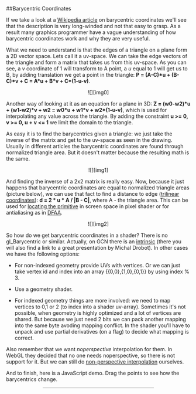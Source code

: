 

##Barycentric Coordinates

  If we take a look at a [Wikipedia article][b] on barycentric coordinates we'll see that the
  description is very long-winded and not that easy to grasp. As a result many graphics 
  programmer have a vague understanding of how barycentric coordinates work and why they are 
  very useful.

  What we need to understand is that the edges of a triangle on a plane form a 2D vector space.
  Lets call it a uv-space. We can take the edge vectors of the triangle and form a matrix 
  that takes us from this uv-space. As you can see, a _v_ coordinate of 1 will transform to A
  point, a _u_ equal to 1 will get us to B, by adding translation we get a point in the triangle: 
  <b>P = (A-C)\*u + (B-C)\*v + C = A\*u + B\*v + C\*(1-u-v)</b>.

  <center>![][img0]</center>

  Another way of looking at it as an equation for a plane in 3D: 
  <b>Z = (w0-w2)\*u + (w1-w2)\*v + w2 = w0\*u + w1\*v + w2\*(1-u-v)</b>, which is used for 
  interpolating any value across the triangle. By adding the constraint <b>u &gt;= 0, v &gt;= 0, 
  u + v &lt;= 1</b> we limit the domain to the triangle.

  As easy it is to find the barycentrics given a triangle: we just take the inverse of the matrix
  and get to the uv-space as seen in the drawing. Usually in different articles the barycentric 
  coordinates are found through normalized triangle area. But it doesn't matter because the 
  resulting math is the same.

  <center>![][img1]</center>

  And finding the inverse of a 2x2 matrix is really easy. Now, because it just happens that
  barycentric coordinates are equal to normalized triangle areas (picture below), we can use that
  fact to find a distance to edge ([trilinear coordinates][t]): <b>d = 2 * u * A / |B - C|</b>,
  where A - the triangle area. This can be used for [locating the primitive][s] in screen space in 
  pixel shader or for antialiasing as in [DFAA][d].

  <center>![][img2]</center>

  <a name="barycentrics-in-shader"></a>

  So how do we get barycentric coordinates in a shader? There is no gl\_Barycentric or similar.
  Actually, on GCN there is an [intrinsic][i] (there you will also find a link to a great
  presentation by Michal Drobot). In other cases we have the following options:

  * For non-indexed geometry provide UVs with vertices. Or we can just take vertex id and index 
  into an array {{0,0},{1,0},{0,1}} by using index % 3.

  * Use a geometry shader.

  * For indexed geometry things are more involved: we need to map vertices to 0,1 or 2 (to index 
  into a shader uv-array). Sometimes it's not possible, when geometry is highly optimized and
  a lot of vertices are shared. But because we just need 2 bits we can pack another mapping into
  the same byte avoding mapping conflict. In the shader you'll have to unpack and use partial
  derivatives (on a flag) to decide what mapping is correct.

<!-- close list md bug -->

  Also remember that we want *noperspective* interpolation for them. In WebGL they decided that
  no one needs noperspective, so there is not support for it. But we can still do 
  [non-perspective interpolation][n] ourselves.

  And to finish, here is a JavaScript demo. Drag the points to see how the barycentrics change.


<div style="width:60%;border:1px solid silver;margin:10px auto;">
  <canvas id="bar" style="display:block;width:100%;"></canvas>
  <script src="js/common.js"></script>
  <script>
    try{

    var c = document.getElementById("bar");

    var mx, my;
    var points=[[-0.8,-0.8], [0.5,-0.75], [-0.5,0.8]];
    var w, h, ow, oh, wh, hh, opx=[0,0];
    var P=[-0.25,-0.25];
    var CP=[];

    document.addEventListener( "DOMContentLoaded", function() {
      setTimeout( function() {
        var woff = c.offsetWidth;
        c.style.height = woff + "px";
        var pr = window.devicePixelRatio || 1;
        c.width = Math.round( c.clientWidth * pr );
        c.height = Math.round( c.clientHeight * pr );
        w = c.width, h = c.height, wh = w/2, hh = h/2;
        ow = c.offsetWidth, oh = c.offsetHeight;
        opx[0] = 1.0/ow, opx[1] = 1.0/oh;
      }, 0 );
    } );

    window.onresize = function(e) {
      var woff = c.offsetWidth;
      c.style.height = woff + "px";
      var pr = window.devicePixelRatio || 1;
      c.width = Math.round( c.clientWidth * pr );
      c.height = Math.round( c.clientHeight * pr );
      w = c.width, h = c.height, wh = w/2, hh = h/2;
      ow = c.offsetWidth, oh = c.offsetHeight;
      opx[0] = 1.0/ow, opx[1] = 1.0/oh;
    }

    c.onmousemove = function(e) {
      var m = TT( [ e.pageX - e.target.offsetLeft, e.pageY - e.target.offsetTop ] );
      if( CP ) { 
        CP[0] = m[0];
        CP[1] = m[1];
      }
    };

    c.onmousedown = function(e) {
      var m = TT( [ e.pageX - e.target.offsetLeft, e.pageY - e.target.offsetTop ] );
      var points_ = points.concat([P]);
      foreach( points_, function( p ) {
        if( abs(p[0]-m[0]) < 0.1 && abs(p[1]-m[1]) < 0.1 ) CP = p;
      } );
    };

    c.onmouseup = function(e) {
      CP = null;
    };

    c.oncontextmenu = function(e) {
      e.preventDefault();
    };

    c.addEventListener( "touchstart", function(e) {
      c.onmousedown( e.touches[0] );
      e.preventDefault();
    } );

    c.addEventListener( "touchend", function(e) {
      c.onmouseup( e.touches[0] );
      e.preventDefault();
    } );

    c.addEventListener( "touchmove", function(e) {
      c.onmousemove( e.touches[0] );
      e.preventDefault();
    } );

    var ctx = c.getContext("2d");

    requestAnimationFrame(draw);

    var t_begin;

    function draw(t) {
      if( t_begin === undefined ) t_begin = t;
      var dt = ( t - t_begin ) / 1000.0;

      ctx.clearRect( 0, 0, w, h );
      ctx.font = "120% sans-serif"

      ctx.lineWidth = 2;
      var v0 = sub( points[1], points[0] );
      var v1 = sub( points[2], points[0] );
      var uvo = T( add( points[0], add( mul(v0,0.02), mul(v1,0.02) ) ) );
      var uv1 = T( add( points[0], add( mul(v0,0.95), mul(v1,0.02) ) ) );
      var uv2 = T( add( points[0], add( mul(v0,0.02), mul(v1,0.95) ) ) );
      ctx.beginPath();
      ctx.moveTo( uvo[0], uvo[1] );
      ctx.lineTo( uv1[0], uv1[1] );
      ctx.moveTo( uvo[0], uvo[1] );
      ctx.lineTo( uv2[0], uv2[1] );
      ctx.strokeStyle = "darkred";
      ctx.stroke();
      ctx.closePath();

      ctx.fillStyle = "darkred";
      ctx.fillText( "u", uv1[0], uv1[1] );
      ctx.fillText( "v", uv2[0], uv2[1] );

      ctx.lineWidth = 1;
      ctx.fillStyle = "silver";
      ctx.strokeStyle = "silver";
      ctx.fillRect( w/2, 0, 1, h );
      ctx.fillRect( 0, h/2, w, 1 );

      ctx.fillStyle = "black";
      ctx.strokeStyle = "black";

      ctx.beginPath();
      ctx.moveTo( T(points[2])[0], T(points[2])[1] );

      foreach( points, function( p_ ) {
        var p = T( p_ );
        ctx.fillText( "["+p_[0].toFixed(2)+","+p_[1].toFixed(2)+"]", p[0], p[1]-4 );
        ctx.lineTo( p[0], p[1] );
        ctx.fillRect( p[0]-2, p[1]-2, 6, 6 );
      } );
      ctx.stroke();
      ctx.closePath();

      ctx.fillStyle = "darkred";
      var p = T(P);
      ctx.fillRect( p[0]-2, p[1]-2, 6, 6 );

      var b = barycentric();
      ctx.fillText( "["+b[0].toFixed(2)+","+b[1].toFixed(2)+"]", p[0], p[1]-4 );

      var edges = [ sub(points[2],points[0]), sub(points[1],points[0]), sub(points[2],points[1]) ];
      var d = [ dist( b[0], edges[0] ), dist( b[1], edges[1] ), dist( 1.0-b[0]-b[1], edges[2] ) ];
      var dmin, mini, dv;
      foreach( d, function(e, i) {
        if( dmin === undefined || e < dmin ) { dmin = e; mini = i; }
      });

      var dv = norm( edges[ mini ] );
      dv = [ -dv[1], dv[0] ];
      if( dot( dv, sub( points[mini], P ) ) < 0 ) dv = neg(dv);
      var dvh = T( add( P, add( mul( dv, dmin ), mul( dv, 0.05 ) )  ) );
      dv = T( add( P, mul( dv, dmin ) ) );

      ctx.beginPath();
      ctx.moveTo( p[0], p[1] );
      ctx.lineTo( dv[0], dv[1] );
      ctx.stroke();
      ctx.closePath();

      ctx.font = "75% sans-serif"
      ctx.fillStyle = "black";
      ctx.fillText( "d="+dmin.toFixed(2), dvh[0], dvh[1] );

      requestAnimationFrame(draw);
    }

    function T( p ) { return [ (p[0]*0.5+0.5)*w, (0.5-p[1]*0.5)*h ]; }
    function TT( p ) { return [ p[0]/ow*2.0-1.0, 1.0-2.0*p[1]/oh ]; }
    function abs( v ) { return Math.abs( v ); }
    function sub(p0,p1) { return [ p0[0]-p1[0], p0[1]-p1[1] ]; }
    function add(p0,p1) { return [ p0[0]+p1[0], p0[1]+p1[1] ]; }
    function mul(p0,v) { return [ p0[0]*v, p0[1]*v ]; }
    function neg(v) { return [ -v[0], -v[1] ]; }
    function dot(p0,p1) { return p0[0]*p1[0]+p0[1]*p1[1]; }
    function norm(v0) { return mul(v0, 1.0/Math.sqrt( dot( v0, v0 ) ) ); }

    function barycentric() {

      var v0 = sub( points[1], points[0] );
      var v1 = sub( points[2], points[0] );
      var p = sub( P, points[0] );
      var d = v0[0]*v1[1]-v0[1]*v1[0];

      if(d != 0) {
        return [ v1[1]/d * p[0] - v1[0]/d*p[1], -v0[1]/d*p[0]+v0[0]/d*p[1] ];
      } else console.log("barycentric error: determinant is zero");
    }

    function dist( u, v ) {

      var v0 = sub( points[1], points[0] );
      var v1 = sub( points[2], points[0] );
      var A = abs( ( v0[0]*v1[1]-v0[1]*v1[0] ) ) * 0.5;
      var vlen = Math.sqrt( dot( v, v ) );
      return 2.0 * abs(u) * A / vlen;
    }

    }catch(e){alert(e);}
  </script>
</div>


  [b]: https://en.wikipedia.org/wiki/Barycentric_coordinate_system "Barycentric Coordinate System"
  [t]: https://en.wikipedia.org/wiki/Trilinear_coordinates "Trilinear Coordinate System"
  [d]: dfaa.html "DFAA Antialiasing Algorithm"
  [s]: shader.html "Shader Tricks: Retrieving Triangle Location and Edges in Pixel Shader and More"
  [n]: shader.html#noperspective "Non-perspective Interpolation in WebGL"
  [i]: http://gpuopen.com/gaming-product/barycentrics12-dx12-gcnshader-ext-sample/ "GCN Barycentrics extension"
  [img0]: images/barycentric.png "Barycentric Coordynate System"
  [img1]: images/barycentric-math.png "Finding Barycentric Coordinates Math"
  [img2]: images/trilinear.png "Finding Distance to Edge"




